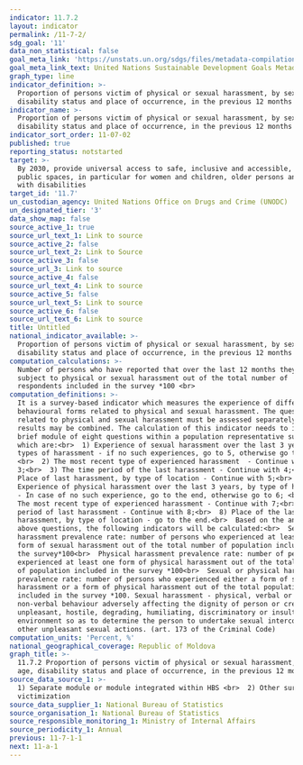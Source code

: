 ```yaml
---
indicator: 11.7.2
layout: indicator
permalink: /11-7-2/
sdg_goal: '11'
data_non_statistical: false
goal_meta_link: 'https://unstats.un.org/sdgs/files/metadata-compilation/Metadata-Goal-11.pdf'
goal_meta_link_text: United Nations Sustainable Development Goals Metadata (PDF 4.0 MB)
graph_type: line
indicator_definition: >-
  Proportion of persons victim of physical or sexual harassment, by sex, age,
  disability status and place of occurrence, in the previous 12 months
indicator_name: >-
  Proportion of persons victim of physical or sexual harassment, by sex, age,
  disability status and place of occurrence, in the previous 12 months
indicator_sort_order: 11-07-02
published: true
reporting_status: notstarted
target: >-
  By 2030, provide universal access to safe, inclusive and accessible, green and
  public spaces, in particular for women and children, older persons and persons
  with disabilities
target_id: '11.7'
un_custodian_agency: United Nations Office on Drugs and Crime (UNODC)
un_designated_tier: '3'
data_show_map: false
source_active_1: true
source_url_text_1: Link to source
source_active_2: false
source_url_text_2: Link to Source
source_active_3: false
source_url_3: Link to source
source_active_4: false
source_url_text_4: Link to source
source_active_5: false
source_url_text_5: Link to source
source_active_6: false
source_url_text_6: Link to source
title: Untitled
national_indicator_available: >-
  Proportion of persons victim of physical or sexual harassment, by sex, age,
  disability status and place of occurrence, in the previous 12 months
computation_calculations: >-
  Number of persons who have reported that over the last 12 months they were
  subject to physical or sexual harassment out of the total number of
  respondents included in the survey *100 <br>
computation_definitions: >-
  It is a survey-based indicator which measures the experience of different
  behavioural forms related to physical and sexual harassment. The questions
  related to physical and sexual harassment must be assessed separately, but the
  results may be combined. The calculation of this indicator needs to include a
  brief module of eight questions within a population representative survey,
  which are:<br>  1) Experience of sexual harassment over the last 3 years, by
  types of harassment - if no such experiences, go to 5, otherwise go to 2;
  <br>  2) The most recent type of experienced harassment  - Continue with
  3;<br>  3) The time period of the last harassment - Continue with 4;<br>  4)
  Place of last harassment, by type of location - Continue with 5;<br>  5)
  Experience of physical harassment over the last 3 years, by type of harassment
  - In case of no such experience, go to the end, otherwise go to 6; <br>  6)
  The most recent type of experienced harassment - Continue with 7;<br>  7) Time
  period of last harassment - Continue with 8;<br>  8) Place of the last
  harassment, by type of location - go to the end.<br>  Based on the answers to
  above questions, the following indicators will be calculated:<br>  Sexual
  harassment prevalence rate: number of persons who experienced at least one
  form of sexual harassment out of the total number of population included in
  the survey*100<br>  Physical harassment prevalence rate: number of persons who
  experienced at least one form of physical harassment out of the total number
  of population included in the survey *100<br>  Sexual or physical harassment
  prevalence rate: number of persons who experienced either a form of sexual
  harassment or a form of physical harassment out of the total population
  included in the survey *100. Sexual harassment - physical, verbal or
  non-verbal behaviour adversely affecting the dignity of person or create an
  unpleasant, hostile, degrading, humiliating, discriminatory or insulting
  environment so as to determine the person to undertake sexual intercourses or
  other unpleasant sexual actions. (art. 173 of the Criminal Code)
computation_units: 'Percent, %'
national_geographical_coverage: Republic of Moldova
graph_title: >-
  11.7.2 Proportion of persons victim of physical or sexual harassment, by sex,
  age, disability status and place of occurrence, in the previous 12 months
source_data_source_1: >-
  1) Separate module or module integrated within HBS <br>  2) Other surveys on
  victimization 
source_data_supplier_1: National Bureau of Statistics
source_organisation_1: National Bureau of Statistics
source_responsible_monitoring_1: Ministry of Internal Affairs
source_periodicity_1: Annual
previous: 11-7-1-1
next: 11-a-1
---
```

